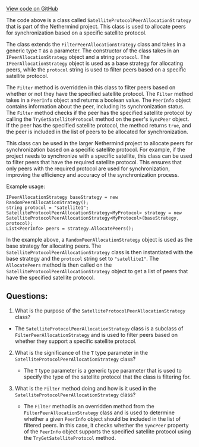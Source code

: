 [View code on GitHub](https://github.com/NethermindEth/nethermind/src/Nethermind/Nethermind.Synchronization/Peers/AllocationStrategies/SatelliteProtocolPeerAllocationStrategy.cs)

The code above is a class called `SatelliteProtocolPeerAllocationStrategy` that is part of the Nethermind project. This class is used to allocate peers for synchronization based on a specific satellite protocol. 

The class extends the `FilterPeerAllocationStrategy` class and takes in a generic type `T` as a parameter. The constructor of the class takes in an `IPeerAllocationStrategy` object and a string `protocol`. The `IPeerAllocationStrategy` object is used as a base strategy for allocating peers, while the `protocol` string is used to filter peers based on a specific satellite protocol.

The `Filter` method is overridden in this class to filter peers based on whether or not they have the specified satellite protocol. The `Filter` method takes in a `PeerInfo` object and returns a boolean value. The `PeerInfo` object contains information about the peer, including its synchronization status. The `Filter` method checks if the peer has the specified satellite protocol by calling the `TryGetSatelliteProtocol` method on the peer's `SyncPeer` object. If the peer has the specified satellite protocol, the method returns `true`, and the peer is included in the list of peers to be allocated for synchronization.

This class can be used in the larger Nethermind project to allocate peers for synchronization based on a specific satellite protocol. For example, if the project needs to synchronize with a specific satellite, this class can be used to filter peers that have the required satellite protocol. This ensures that only peers with the required protocol are used for synchronization, improving the efficiency and accuracy of the synchronization process.

Example usage:

```
IPeerAllocationStrategy baseStrategy = new RandomPeerAllocationStrategy();
string protocol = "satellite1";
SatelliteProtocolPeerAllocationStrategy<MyProtocol> strategy = new SatelliteProtocolPeerAllocationStrategy<MyProtocol>(baseStrategy, protocol);
List<PeerInfo> peers = strategy.AllocatePeers();
``` 

In the example above, a `RandomPeerAllocationStrategy` object is used as the base strategy for allocating peers. The `SatelliteProtocolPeerAllocationStrategy` class is then instantiated with the base strategy and the `protocol` string set to `"satellite1"`. The `AllocatePeers` method is then called on the `SatelliteProtocolPeerAllocationStrategy` object to get a list of peers that have the specified satellite protocol.
## Questions: 
 1. What is the purpose of the `SatelliteProtocolPeerAllocationStrategy` class?
   - The `SatelliteProtocolPeerAllocationStrategy` class is a subclass of `FilterPeerAllocationStrategy` and is used to filter peers based on whether they support a specific satellite protocol.

2. What is the significance of the `T` type parameter in the `SatelliteProtocolPeerAllocationStrategy` class?
   - The `T` type parameter is a generic type parameter that is used to specify the type of the satellite protocol that the class is filtering for.

3. What is the `Filter` method doing and how is it used in the `SatelliteProtocolPeerAllocationStrategy` class?
   - The `Filter` method is an overridden method from the `FilterPeerAllocationStrategy` class and is used to determine whether a given `PeerInfo` object should be included in the list of filtered peers. In this case, it checks whether the `SyncPeer` property of the `PeerInfo` object supports the specified satellite protocol using the `TryGetSatelliteProtocol` method.